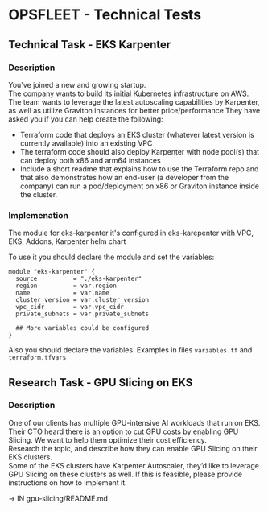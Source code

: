 # OPSFLEET - Technical Tests


## Technical Task - EKS Karpenter

### Description
You've joined a new and growing startup.\
The company wants to build its initial Kubernetes infrastructure on AWS. The team wants to leverage the latest autoscaling capabilities by Karpenter, as well as utilize Graviton instances for better price/performance
They have asked you if you can help create the following:

- Terraform code that deploys an EKS cluster (whatever latest version is currently available) into an existing VPC
- The terraform code should also deploy Karpenter with node pool(s) that can deploy both x86 and arm64 instances
- Include a short readme that explains how to use the Terraform repo and that also demonstrates how an end-user (a developer from the company) can run a pod/deployment on x86 or Graviton instance inside the cluster.

### Implemenation

The module for eks-karpenter it's configured in eks-karepenter with VPC, EKS, Addons, Karpenter helm chart

To use it you should declare the module and set the variables:
```
module "eks-karpenter" {
  source          = "./eks-karpenter"
  region          = var.region
  name            = var.name
  cluster_version = var.cluster_version
  vpc_cidr        = var.vpc_cidr
  private_subnets = var.private_subnets

  ## More variables could be configured
}
```
Also you should declare the variables. Examples in files `variables.tf` and `terraform.tfvars`

## Research Task - GPU Slicing on EKS
### Description
One of our clients has multiple GPU-intensive AI workloads that run on EKS.\
Their CTO heard there is an option to cut GPU costs by enabling GPU Slicing.
We want to help them optimize their cost efficiency.\
Research the topic, and describe how they can enable GPU Slicing on their EKS clusters. \
Some of the EKS clusters have Karpenter Autoscaler, they’d like to leverage GPU Slicing on these clusters as well. If this is feasible, please provide instructions on how to implement it.

-> IN gpu-slicing/README.md